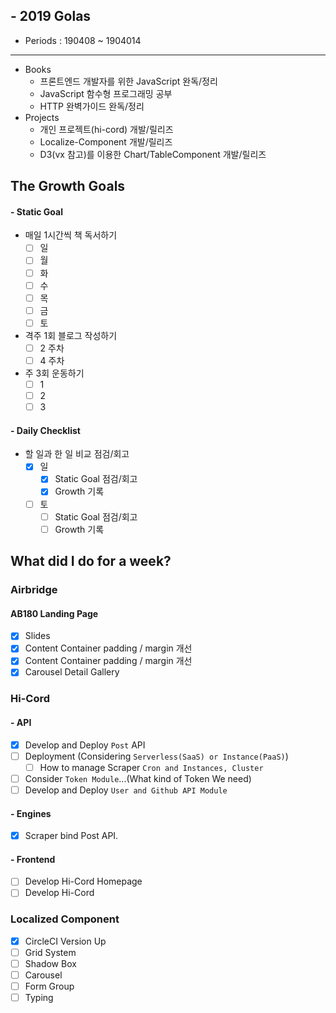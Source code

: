 ## - 2019 Golas
- Periods : 190408 ~ 1904014

---

- Books
  - 프론트엔드 개발자를 위한 JavaScript 완독/정리
  - JavaScript 함수형 프로그래밍 공부
  - HTTP 완벽가이드 완독/정리
- Projects
  - 개인 프로젝트(hi-cord) 개발/릴리즈
  - Localize-Component 개발/릴리즈
  - D3(vx 참고)를 이용한 Chart/TableComponent 개발/릴리즈

## The Growth Goals
#### - Static Goal
- 매일 1시간씩 책 독서하기
  - [ ] 일
  - [ ] 월
  - [ ] 화
  - [ ] 수
  - [ ] 목
  - [ ] 금
  - [ ] 토
- 격주 1회 블로그 작성하기
  - [ ] 2 주차
  - [ ] 4 주차
- 주 3회 운동하기
  - [ ] 1
  - [ ] 2
  - [ ] 3

#### - Daily Checklist
- 할 일과 한 일 비교 점검/회고
  - [x] 일
    - [x] Static Goal 점검/회고
    - [x] Growth 기록
  - [ ] 토
    - [ ] Static Goal 점검/회고
    - [ ] Growth 기록

## What did I do for a week?
### Airbridge
#### AB180 Landing Page
  - [x] Slides
  - [x] Content Container padding / margin 개선
  - [x] Content Container padding / margin 개선
  - [x] Carousel Detail Gallery

### Hi-Cord 
#### - API
- [x] Develop and Deploy `Post` API
- [ ] Deployment (Considering `Serverless(SaaS) or Instance(PaaS)`)
  - [ ] How to manage Scraper `Cron and Instances, Cluster`
- [ ] Consider `Token Module`...(What kind of Token We need)
- [ ] Develop and Deploy `User and Github API Module`

#### - Engines
- [x] Scraper bind Post API.

#### - Frontend
- [ ] Develop Hi-Cord Homepage
- [ ] Develop Hi-Cord

### Localized Component
- [x] CircleCI Version Up
- [ ] Grid System
- [ ] Shadow Box
- [ ] Carousel
- [ ] Form Group
- [ ] Typing
